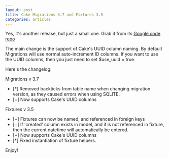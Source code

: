 ```yaml
--- 
layout: post
title: Cake Migrations 3.7 and Fixtures 3.5
categories: articles
---
```

Yes, it's another release, but just a small one. Grab it from its <a href="http://code.google.com/p/cakephp-migrations">Google code repo</a>

The main change is the support of Cake's UUID column naming. By default Migrations will use normal auto-increment ID columns. If you want to use the UUID columns, then you just need to set $use_uuid = true.

<!--more-->

Here's the changelog:

Migrations v 3.7

<ul>
	<li>[*] Removed backticks from table name when changing migration version, as they caused errors when using SQLITE.</li>
	<li>[+] Now supports Cake's UUID columns</li>
</ul>

Fixtures v 3.5

<ul>
	<li>[+] Fixtures can now be named, and referenced in foreign keys</li>
	<li>[+] If 'created' column exists in model, and it is not referenced in fixture, then the current datetime will automatically be entered.</li>
	<li>[+] Now supports Cake's UUID columns</li>
	<li>[*] Fixed instantiation of fixture helpers.</li>
</ul>

Enjoy!
